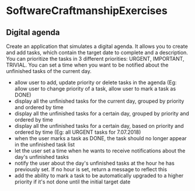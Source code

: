 # SoftwareCraftmanshipExercises

## Digital agenda

Create an application that simulates a digital agenda. It allows you to create and add tasks, which contain the target date to complete and a description. You can prioritize the tasks in 3 different priorities: URGENT, IMPORTANT, TRIVIAL. You can set a time when you want to be notified about the unfinished tasks of the current day.

* allow user to add, update priority or delete tasks in the agenda (Eg: allow user to change priority of a task, allow user to mark a task as DONE)
* display all the unfinished tasks for the current day, grouped by priority and ordered by time
* display all the unfinished tasks for a certain day, grouped by priority and ordered by time
* display all the unfinished tasks for a certain day, based on priority and ordered by time (Eg: all URGENT tasks for 7.07.2018)
* when the user marks a task as DONE, the task should no longer appear in the unfinished task list
* let the user set a time when he wants to receive notifications about the day's unfinished tasks
* notify the user about the day's unfinished tasks at the hour he has previously set. If no hour is set, return a message to reflect this
* add the ability to mark a task to be automatically upgraded to a higher priority if it's not done until the initial target date
